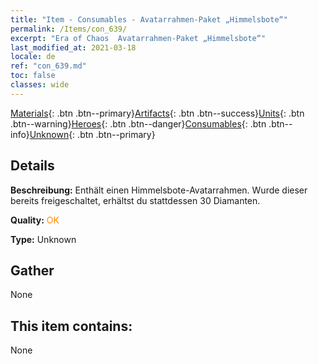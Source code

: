 ```yaml
---
title: "Item - Consumables - Avatarrahmen-Paket „Himmelsbote“"
permalink: /Items/con_639/
excerpt: "Era of Chaos  Avatarrahmen-Paket „Himmelsbote“"
last_modified_at: 2021-03-18
locale: de
ref: "con_639.md"
toc: false
classes: wide
---
```

 [Materials](/de/Items/){: .btn .btn--primary}[Artifacts](/de/Items/Artifacts/){: .btn .btn--success}[Units](/de/Items/Units/){: .btn .btn--warning}[Heroes](/de/Items/Heroes/){: .btn .btn--danger}[Consumables](/de/Items/Consumables/){: .btn .btn--info}[Unknown](/de/Items/Unknown/){: .btn .btn--primary}

## Details
 **Beschreibung:** Enthält einen Himmelsbote-Avatarrahmen. Wurde dieser bereits freigeschaltet, erhältst du stattdessen 30 Diamanten.

 **Quality:** <span style="color: #FF8C00">OK</span>

 **Type:** Unknown

## Gather

  None

## This item contains:

  None

